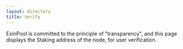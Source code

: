 ```yaml
---
layout: directory
title: Verify
---
```


ExinPool is committed to the principle of "transparency", and this page displays the Staking address of the node, for user verification.